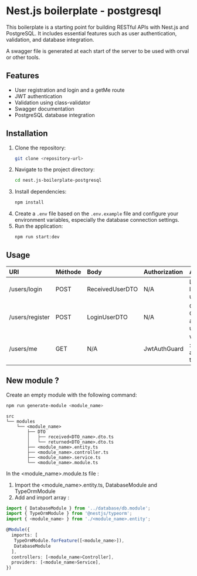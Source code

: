 # Nest.js boilerplate - postgresql

This boilerplate is a starting point for building RESTful APIs with Nest.js and PostgreSQL. It includes essential features such as user authentication, validation, and database integration.

A swagger file is generated at each start of the server to be used with orval or other tools.

## Features

- User registration and login and a getMe route
- JWT authentication
- Validation using class-validator
- Swagger documentation
- PostgreSQL database integration

## Installation

1. Clone the repository:
   ```bash
   git clone <repository-url>
   ```
2. Navigate to the project directory:
   ```bash
   cd nest.js-boilerplate-postgresql
   ```
3. Install dependencies:
   ```bash
   npm install
   ```
4. Create a `.env` file based on the `.env.example` file and configure your environment variables, especially the database connection settings.
5. Run the application:
   ```bash
   npm run start:dev
   ```

## Usage

| URI             | Méthode | Body            | Authorization | Action                       |
| :-------------- | :------ | :-------------- | :------------ | :--------------------------- |
| /users/login    | POST    | ReceivedUserDTO | N/A           | LOGIN : login a user         |
| /users/register | POST    | LoginUserDTO    | N/A           | CREATE ONE : add one user    |
| /users/me       | GET     | N/A             | JwtAuthGuard  | VERIFY : verify a user token |

## New module ?

Create an empty module with the following command:

```bash
npm run generate-module <module_name>
```

```
src
└── modules
    └── <module_name>
        ├── DTO
        │   ├── received<DTO_name>.dto.ts
        │   └── returned<DTO_name>.dto.ts
        ├── <module_name>.entity.ts
        ├── <module_name>.controller.ts
        ├── <module_name>.service.ts
        └── <module_name>.module.ts
```

In the <module_name>.module.ts file : 
1. Import the <module_name>.entity.ts, DatabaseModule and TypeOrmModule
2. Add and import array :
```typescript
import { DatabaseModule } from '../database/db.module';
import { TypeOrmModule } from '@nestjs/typeorm';
import { <module_name> } from './<module_name>.entity';

@Module({
  imports: [
   TypeOrmModule.forFeature([<module_name>]),
   DatabaseModule
  ],
  controllers: [<module_name>Controller],
  providers: [<module_name>Service],
})
```
